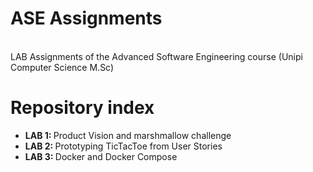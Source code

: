 # ASE Assignments
</br>
LAB Assignments of the Advanced Software Engineering course (Unipi Computer Science M.Sc)
</br>
<h1> Repository index </h1>
<ul type="disc">
	<li> <b>LAB 1: </b> Product Vision and marshmallow challenge </li>
	<li> <b>LAB 2: </b> Prototyping TicTacToe from User Stories </li>
	<li> <b>LAB 3: </b> Docker and Docker Compose </li>
</ul>
